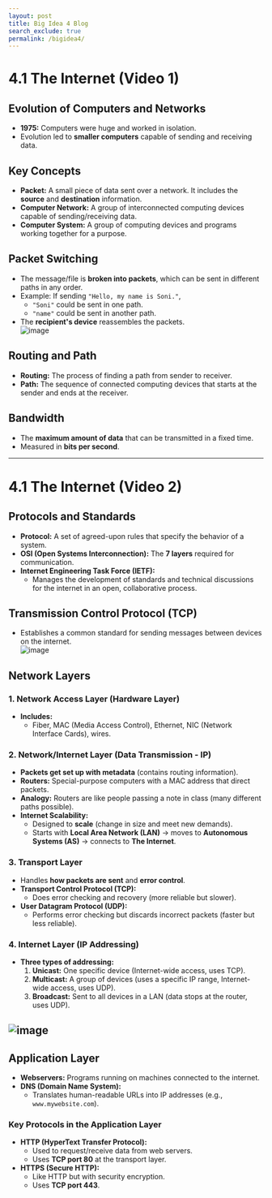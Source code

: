 ```yaml
---
layout: post
title: Big Idea 4 Blog
search_exclude: true
permalink: /bigidea4/
---
```


# 4.1 The Internet (Video 1)

## Evolution of Computers and Networks
- **1975:** Computers were huge and worked in isolation.  
- Evolution led to **smaller computers** capable of sending and receiving data.  

## Key Concepts  
- **Packet:** A small piece of data sent over a network. It includes the **source** and **destination** information.  
- **Computer Network:** A group of interconnected computing devices capable of sending/receiving data.  
- **Computer System:** A group of computing devices and programs working together for a purpose.  

## Packet Switching  
- The message/file is **broken into packets**, which can be sent in different paths in any order.  
- Example: If sending `"Hello, my name is Soni."`,  
  - `"Soni"` could be sent in one path.  
  - `"name"` could be sent in another path.  
- The **recipient's device** reassembles the packets.  
![image](https://media.geeksforgeeks.org/wp-content/uploads/20240109160206/4514-660.png)

## Routing and Path  
- **Routing:** The process of finding a path from sender to receiver.  
- **Path:** The sequence of connected computing devices that starts at the sender and ends at the receiver.  

## Bandwidth  
- The **maximum amount of data** that can be transmitted in a fixed time.  
- Measured in **bits per second**.  

---

# 4.1 The Internet (Video 2)

## Protocols and Standards  
- **Protocol:** A set of agreed-upon rules that specify the behavior of a system.  
- **OSI (Open Systems Interconnection):** The **7 layers** required for communication.  
- **Internet Engineering Task Force (IETF):**  
  - Manages the development of standards and technical discussions for the internet in an open, collaborative process.  

## Transmission Control Protocol (TCP)  
- Establishes a common standard for sending messages between devices on the internet.  
![image](https://neosnetworks.com/wp-content/uploads/2024/12/OSI-model-vs-TCP-IP-model.png)

## Network Layers  

### **1. Network Access Layer** (Hardware Layer)
- **Includes:**  
  - Fiber, MAC (Media Access Control), Ethernet, NIC (Network Interface Cards), wires.  

### **2. Network/Internet Layer (Data Transmission - IP)**
- **Packets get set up with metadata** (contains routing information).  
- **Routers:** Special-purpose computers with a MAC address that direct packets.  
- **Analogy:** Routers are like people passing a note in class (many different paths possible).  
- **Internet Scalability:**  
  - Designed to **scale** (change in size and meet new demands).  
  - Starts with **Local Area Network (LAN)** → moves to **Autonomous Systems (AS)** → connects to **The Internet**.

### **3. Transport Layer**  
- Handles **how packets are sent** and **error control**.  
- **Transport Control Protocol (TCP):**  
  - Does error checking and recovery (more reliable but slower).  
- **User Datagram Protocol (UDP):**  
  - Performs error checking but discards incorrect packets (faster but less reliable).  

### **4. Internet Layer (IP Addressing)**  
- **Three types of addressing:**  
  1. **Unicast:** One specific device (Internet-wide access, uses TCP).  
  2. **Multicast:** A group of devices (uses a specific IP range, Internet-wide access, uses UDP).  
  3. **Broadcast:** Sent to all devices in a LAN (data stops at the router, uses UDP).  

![image](https://radhikaclasses.com/wp-content/uploads/2021/02/unicast-multicast-broadcast-image3-1-1.jpg)
---

## **Application Layer**
- **Webservers:** Programs running on machines connected to the internet.  
- **DNS (Domain Name System):**  
  - Translates human-readable URLs into IP addresses (e.g., `www.mywebsite.com`).  

### **Key Protocols in the Application Layer**  
- **HTTP (HyperText Transfer Protocol):**  
  - Used to request/receive data from web servers.  
  - Uses **TCP port 80** at the transport layer.  
- **HTTPS (Secure HTTP):**  
  - Like HTTP but with security encryption.  
  - Uses **TCP port 443**.  
```
